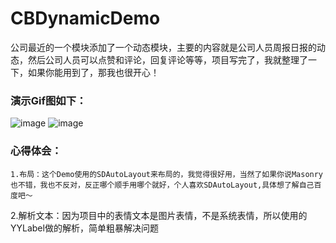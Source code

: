 # CBDynamicDemo

公司最近的一个模块添加了一个动态模块，主要的内容就是公司人员周报日报的动态，然后公司人员可以点赞和评论，回复评论等等，项目写完了，我就整理了一下，如果你能用到了，那我也很开心！


### 演示Gif图如下：
  
 ![image](https://github.com/ChangBoHua/CBDynamicDemo/blob/master/QQ20170719-143727-HD.gif)
 ![image](https://github.com/ChangBoHua/CBDynamicDemo/blob/master/QQ20170719-143600-HD.gif)

### 心得体会：
   

    1.布局：这个Demo使用的SDAutoLayout来布局的，我觉得很好用，当然了如果你说Masonry也不错，我也不反对，反正哪个顺手用哪个就好，个人喜欢SDAutoLayout,具体想了解自己百度吧～

   2.解析文本：因为项目中的表情文本是图片表情，不是系统表情，所以使用的YYLabel做的解析，简单粗暴解决问题

  



